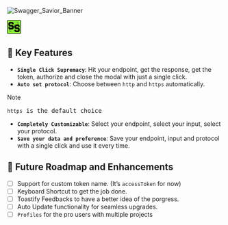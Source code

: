 ![Swagger_Savior_Banner](https://github.com/user-attachments/assets/ad44524a-db6e-469d-af40-1d069aaad732)

<div>
    <img src="https://github.com/Akkilesh-A/swagger-savior/blob/main/public/images/icon-16.png" alt="Swagger_Savior_Icon" />
</div>

## 🌟 Key Features

- **`Single Click Supremacy`**: Hit your endpoint, get the response, get the token, authorize and close  the modal with just a single click.
- **`Auto set protocol`**: Choose between `http` and `https` automatically.
> [!NOTE]
> <samp> `https` is the default choice</samp>
> 
- **`Completely Customizable`**: Select your endpoint, select your input, select your protocol.
- **`Save your data and preference`**: Save your endpoint, input and protocol with a single click and use it every time.

## 🔮 Future Roadmap and Enhancements

- [ ]  Support for custom token name. (It’s `accessToken` for now)
- [ ]  Keyboard Shortcut to get the job done.
- [ ]  Toastify Feedbacks to have a better idea of the porgress.
- [ ]  Auto Update functionality for seamless upgrades.
- [ ]  `Profiles` for the pro users with multiple projects

<style>
    div{
        "display":"flex";
        "justify-content":"center";
    }
</style>
